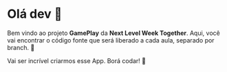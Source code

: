 # Olá dev 👋

Bem vindo ao projeto **GamePlay** da **Next Level Week Together**. Aqui, você vai encontrar o código fonte que será liberado a cada aula, separado por branch. 🤩

Vai ser incrível criarmos esse App. Borá codar! 🚀